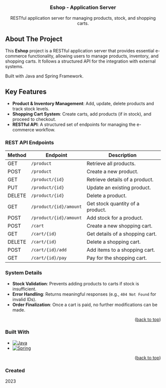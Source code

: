 <a id="readme-top"></a>

<!-- HEADER -->
<div align="center">
  <h3 align="center">Eshop - Application Server</h3>
  <p align="center">
    RESTful application server for managing products, stock, and shopping carts.
  </p>
</div>

<!-- ABOUT THE PROJECT -->
## About The Project

This **Eshop** project is a RESTful application server that provides essential e-commerce functionality, allowing users to manage products, inventory, and shopping carts. It follows a structured API for the integration with external systems.

Built with Java and Spring Framework.

## Key Features

- **Product & Inventory Management**: Add, update, delete products and track stock levels.  
- **Shopping Cart System**: Create carts, add products (if in stock), and proceed to checkout.  
- **RESTful API**: A structured set of endpoints for managing the e-commerce workflow.  

### REST API Endpoints

| Method | Endpoint                   | Description                        |
|--------|----------------------------|------------------------------------|
| GET    | `/product`                 | Retrieve all products.            |
| POST   | `/product`                 | Create a new product.             |
| GET    | `/product/{id}`            | Retrieve details of a product.    |
| PUT    | `/product/{id}`            | Update an existing product.       |
| DELETE | `/product/{id}`            | Delete a product.                 |
| GET    | `/product/{id}/amount`     | Get stock quantity of a product.  |
| POST   | `/product/{id}/amount`     | Add stock for a product.          |
| POST   | `/cart`                    | Create a new shopping cart.       |
| GET    | `/cart/{id}`               | Get details of a shopping cart.   |
| DELETE | `/cart/{id}`               | Delete a shopping cart.           |
| POST   | `/cart/{id}/add`           | Add items to a shopping cart.     |
| GET    | `/cart/{id}/pay`           | Pay for the shopping cart.        |

### System Details

- **Stock Validation**: Prevents adding products to carts if stock is insufficient.
- **Error Handling**: Returns meaningful responses (e.g., `404 Not Found` for invalid IDs).  
- **Order Finalization**: Once a cart is paid, no further modifications can be made.  

<p align="right">(<a href="#readme-top">back to top</a>)</p>

<!-- TOOLS -->
### Built With

* [![Java][Java.com]][Java-url]
* [![Spring][Spring.com]][Spring-url]

<p align="right">(<a href="#readme-top">back to top</a>)</p>

<!-- LINKS -->
[Java.com]: https://img.shields.io/badge/Java-007396?style=for-the-badge&logo=java&logoColor=white
[Java-url]: https://www.java.com/
[Spring.com]: https://img.shields.io/badge/Spring-6DB33F?style=for-the-badge&logo=spring&logoColor=white
[Spring-url]: https://spring.io/


### Created

2023
